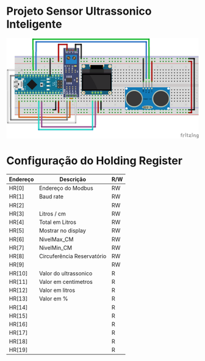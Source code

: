 # Projeto Sensor Ultrassonico Inteligente

![Esquema eletrico](./img/Teste.png) 

# Configuração do Holding Register
| Endereço  | Descrição  | R/W  | 
|---|---|---|
| HR[0]  |  Endereço do Modbus | RW  |
| HR[1]  |  Baud rate |  RW |
| HR[2]  |   |  RW |
| HR[3]  |  Litros / cm | RW  |
| HR[4]  |  Total em Litros  |  RW |
| HR[5]  |  Mostrar no display |  RW |
| HR[6]  |  NivelMax_CM |  RW |
| HR[7]  |  NivelMin_CM |  RW |
| HR[8]  |  Circuferência Reservatório |  RW |
| HR[9]  |   |  RW |
| HR[10]  | Valor do ultrassonico  |R|
| HR[11]  | Valor em centimetros  |R|
| HR[12]  | Valor em litros |R|
| HR[13]  | Valor em %  |R|
| HR[14]  |   |R|
| HR[15]  |   |R|
| HR[16]  |   |R|
| HR[17]  |   |R|
| HR[18]  |   |R|
| HR[19]  |   |R|
